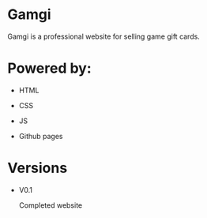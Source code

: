 # Gamgi
 Gamgi is a professional website for selling game gift cards.
# Powered by:
   - HTML 

   - CSS

   - JS

   - Github pages
# Versions
  - V0.1

     Completed website
